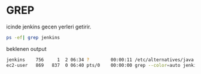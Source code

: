 
# GREP

icinde jenkins gecen yerleri getirir.

```sh
ps -ef| grep jenkins
```

beklenen output

```sh
jenkins    756     1  2 06:34 ?        00:00:11 /etc/alternatives/java -Dcom.sun.akuma.Daemon=daemonized -Djava.awt.headless=true -DJENKINS_HOME=/var/lib/jenkins -jar /usr/lib/jenkins/jenkins.war --logfile=/var/log/jenkins/jenkins.log --webroot=/var/cache/jenkins/war --daemon --httpPort=8080 --debug=5 --handlerCountMax=100 --handlerCountMaxIdle=20
ec2-user   869   837  0 06:40 pts/0    00:00:00 grep --color=auto jenkin
```

